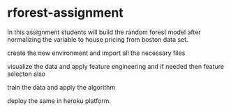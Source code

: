 # rforest-assignment

In this assignment students will build the random forest model after normalizing the variable to house pricing from boston data set.

create the new environment and import all the necessary files 

visualize the data and apply feature engineering and if needed then feature selecton also

train the data and apply the algorithm

deploy the same in heroku platform.

